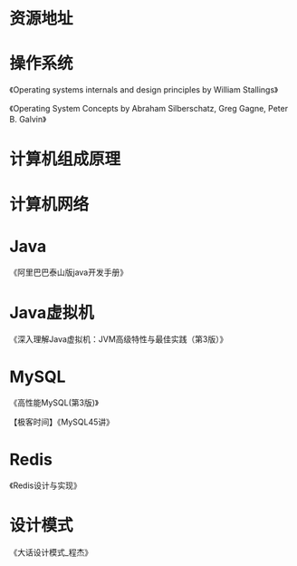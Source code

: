 # 资源地址





# 操作系统

《Operating systems internals and design principles by William Stallings》

《Operating System Concepts by Abraham Silberschatz, Greg Gagne, Peter B. Galvin》

# 计算机组成原理



# 计算机网络



# Java

《阿里巴巴泰山版java开发手册》

# Java虚拟机

《深入理解Java虚拟机：JVM高级特性与最佳实践（第3版）》

# MySQL

《高性能MySQL(第3版)》

【极客时间】《MySQL45讲》

# Redis

《Redis设计与实现》

# 设计模式

《大话设计模式_程杰》
